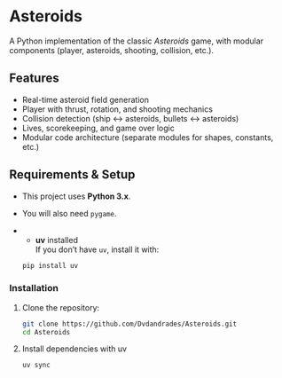 # Asteroids

A Python implementation of the classic *Asteroids* game, with modular components (player, asteroids, shooting, collision, etc.).

## Features

- Real-time asteroid field generation  
- Player with thrust, rotation, and shooting mechanics  
- Collision detection (ship ↔ asteroids, bullets ↔ asteroids)  
- Lives, scorekeeping, and game over logic  
- Modular code architecture (separate modules for shapes, constants, etc.)

## Requirements & Setup

- This project uses **Python 3.x**.
- You will also need `pygame`.
- - **uv** installed  
  If you don’t have `uv`, install it with:

  ```bash
  pip install uv 

### Installation

1. Clone the repository:

   ```bash
   git clone https://github.com/Dvdandrades/Asteroids.git
   cd Asteroids

2. Install dependencies with uv
    ```bash
    uv sync



